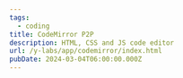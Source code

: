 ```yaml
---
tags:
  - coding
title: CodeMirror P2P
description: HTML, CSS and JS code editor
url: /y-labs/app/codemirror/index.html
pubDate: 2024-03-04T06:00:00.000Z
---
```

